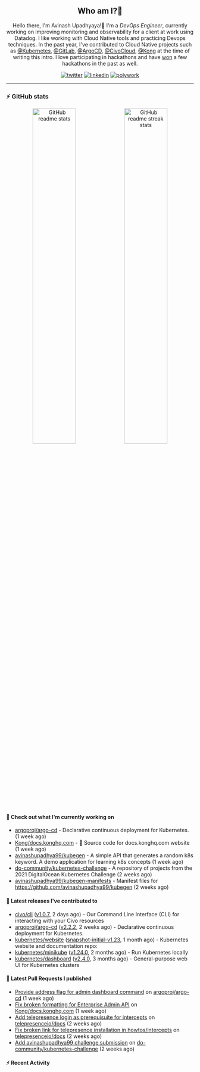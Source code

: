 <div align='center'>
  
 ## Who am I?🤔

Hello there, I'm Avinash Upadhyaya!👋 I'm a _DevOps Engineer_, currently working on improving monitoring and observability for a client at work using Datadog. I like working with Cloud Native tools and practicing Devops techniques. In the past year, I've contributed to Cloud Native projects such as [@Kubernetes](https://github.com/pulls?q=is%3Apr+author%3Aavinashupadhya99+archived%3Afalse+user%3Akubernetes), [@GitLab](https://gitlab.com/groups/gitlab-org/-/merge_requests?scope=all&state=all&author_username=avinashupadhya99), [@ArgoCD](https://github.com/pulls?q=is%3Apr+author%3Aavinashupadhya99+archived%3Afalse+user%3Aargoproj), [@CivoCloud](https://github.com/pulls?q=is%3Apr+author%3Aavinashupadhya99+archived%3Afalse+user%3Acivo), [@Kong](https://github.com/pulls?q=is%3Apr+author%3Aavinashupadhya99+archived%3Afalse+user%3AKong) at the time of writing this intro. I love participating in hackathons and have [won](https://devpost.com/avinashupadhya99) a few hackathons in the past as well.


[![twitter](https://img.shields.io/badge/-@avinash__ukr-%231DA1F2?style=for-the-badge&logo=twitter&logoColor=ffffff)](https://twitter.com/avinash_ukr)
[![linkedin](https://img.shields.io/badge/-Avinash%20Upadhyaya-%230A67C3?style=for-the-badge&logo=linkedin&logoColor=ffffff)](https://www.linkedin.com/in/avinash-upadhyaya/)
[![polywork](https://img.shields.io/badge/-@avinashupadhya99-%23338BFF?style=for-the-badge&logo=polywork&logoColor=ffffff)](https://www.polywork.com/avinashupadhya99)

---

</div>

### ⚡ GitHub stats

<p align="center">
  <img width="48%" src="https://github-readme-stats.vercel.app/api?username=avinashupadhya99&show_icons=true&theme=tokyonight" alt="GitHub readme stats" />
  <img width="48%" src="https://github-readme-streak-stats.herokuapp.com?user=avinashupadhya99&theme=dark&hide_border=true&date_format=M%20j%5B%2C%20Y%5D" alt="GitHub readme streak stats" />
</p>

#### 👷 Check out what I'm currently working on

- [argoproj/argo-cd](https://github.com/argoproj/argo-cd) - Declarative continuous deployment for Kubernetes. (1 week ago)
- [Kong/docs.konghq.com](https://github.com/Kong/docs.konghq.com) - 🦍 Source code for docs.konghq.com website (1 week ago)
- [avinashupadhya99/kubegen](https://github.com/avinashupadhya99/kubegen) - A simple API that generates a random k8s keyword. A demo application for learning k8s concepts (1 week ago)
- [do-community/kubernetes-challenge](https://github.com/do-community/kubernetes-challenge) - A repository of projects from the 2021 DigitalOcean Kubernetes Challenge  (2 weeks ago)
- [avinashupadhya99/kubegen-manifests](https://github.com/avinashupadhya99/kubegen-manifests) - Manifest files for https://github.com/avinashupadhya99/kubegen (2 weeks ago)

#### 🔭 Latest releases I've contributed to

- [civo/cli](https://github.com/civo/cli) ([v1.0.7](https://github.com/civo/cli/releases/tag/v1.0.7), 2 days ago) - Our Command Line Interface (CLI) for interacting with your Civo resources
- [argoproj/argo-cd](https://github.com/argoproj/argo-cd) ([v2.2.2](https://github.com/argoproj/argo-cd/releases/tag/v2.2.2), 2 weeks ago) - Declarative continuous deployment for Kubernetes.
- [kubernetes/website](https://github.com/kubernetes/website) ([snapshot-initial-v1.23](https://github.com/kubernetes/website/releases/tag/snapshot-initial-v1.23), 1 month ago) - Kubernetes website and documentation repo: 
- [kubernetes/minikube](https://github.com/kubernetes/minikube) ([v1.24.0](https://github.com/kubernetes/minikube/releases/tag/v1.24.0), 2 months ago) - Run Kubernetes locally
- [kubernetes/dashboard](https://github.com/kubernetes/dashboard) ([v2.4.0](https://github.com/kubernetes/dashboard/releases/tag/v2.4.0), 3 months ago) - General-purpose web UI for Kubernetes clusters

#### 🔨 Latest Pull Requests I published

- [Provide address flag for admin dashboard command](https://github.com/argoproj/argo-cd/pull/8095) on [argoproj/argo-cd](https://github.com/argoproj/argo-cd) (1 week ago)
- [Fix broken formatting for Enterprise Admin API](https://github.com/Kong/docs.konghq.com/pull/3517) on [Kong/docs.konghq.com](https://github.com/Kong/docs.konghq.com) (1 week ago)
- [Add telepresence login as prerequisuite for intercepts](https://github.com/telepresenceio/docs/pull/51) on [telepresenceio/docs](https://github.com/telepresenceio/docs) (2 weeks ago)
- [Fix broken link for telepresence installation in howtos/intercepts](https://github.com/telepresenceio/docs/pull/50) on [telepresenceio/docs](https://github.com/telepresenceio/docs) (2 weeks ago)
- [Add avinashupadhya99 challenge submission](https://github.com/do-community/kubernetes-challenge/pull/208) on [do-community/kubernetes-challenge](https://github.com/do-community/kubernetes-challenge) (2 weeks ago)

#### ⚡ Recent Activity




    


